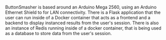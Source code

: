 ButtonSmasher is based around an Arduino Mega 2560, using an Arduino Ethernet Shield to for LAN connectivity.  There is a Flask application that the user can run inside of a Docker container that acts as a frontend and a backend to display instanced results from the user's session.  There is also an instance of Redis running inside of a docker container, that is being used as a database to store data from the user's session.

